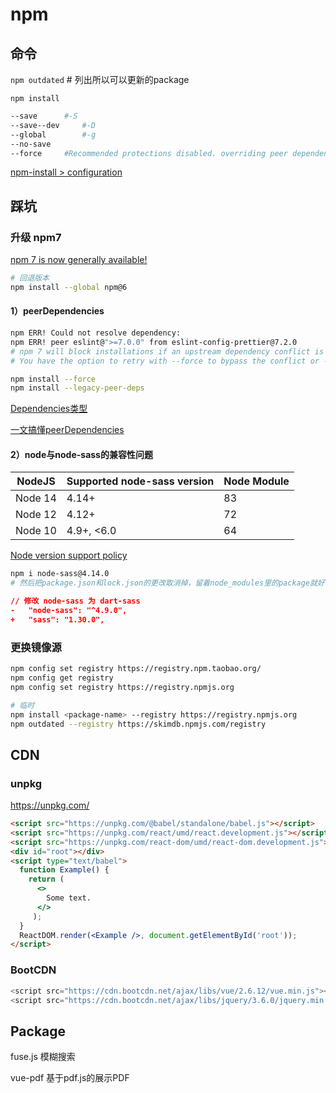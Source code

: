 # npm

## 命令

`npm outdated`	# 列出所以可以更新的package

`npm install`

```sh
--save		#-S
--save--dev		#-D
--global		#-g
--no-save
--force 	#Recommended protections disabled. overriding peer dependency
```

[npm-install > configuration](https://docs.npmjs.com/cli/v7/commands/npm-install#configuration)

## 踩坑

### 升级 npm7

[npm 7 is now generally available!](https://github.blog/2021-02-02-npm-7-is-now-generally-available/)

```sh
# 回退版本
npm install --global npm@6
```



#### 1）peerDependencies

```sh
npm ERR! Could not resolve dependency:
npm ERR! peer eslint@">=7.0.0" from eslint-config-prettier@7.2.0
# npm 7 will block installations if an upstream dependency conflict is present that cannot be automatically resolved.
# You have the option to retry with --force to bypass the conflict or --legacy-peer-deps command to ignore peer dependencies entirely (this behavior is similar to versions 4-6).
```

```sh
npm install --force
npm install --legacy-peer-deps
```

[Dependencies类型](https://yarn.bootcss.com/docs/dependency-types/)

[一文搞懂peerDependencies](https://juejin.cn/post/6844904134248759309)



#### 2）node与node-sass的兼容性问题

| NodeJS  | Supported node-sass version | Node Module |
| ------- | --------------------------- | ----------- |
| Node 14 | 4.14+                       | 83          |
| Node 12 | 4.12+                       | 72          |
| Node 10 | 4.9+, <6.0                  | 64          |

[Node version support policy](https://github.com/sass/node-sass#node-version-support-policy)

```sh
npm i node-sass@4.14.0
# 然后把package.json和lock.json的更改取消掉，留着node_modules里的package就好
```

```json
// 修改 node-sass 为 dart-sass
-	"node-sass": "^4.9.0",
+	"sass": "1.30.0",
```



### 更换镜像源

```sh
npm config set registry https://registry.npm.taobao.org/
npm config get registry
npm config set registry https://registry.npmjs.org

# 临时
npm install <package-name> --registry https://registry.npmjs.org
npm outdated --registry https://skimdb.npmjs.com/registry
```



## CDN

### unpkg

<https://unpkg.com/>

```html
<script src="https://unpkg.com/@babel/standalone/babel.js"></script>
<script src="https://unpkg.com/react/umd/react.development.js"></script>
<script src="https://unpkg.com/react-dom/umd/react-dom.development.js"></script>
<div id="root"></div>
<script type="text/babel">
  function Example() {
    return (
      <>
        Some text.
      </>
     );
  }
  ReactDOM.render(<Example />, document.getElementById('root'));
</script>
```

### BootCDN

```js
<script src="https://cdn.bootcdn.net/ajax/libs/vue/2.6.12/vue.min.js"></script>
<script src="https://cdn.bootcdn.net/ajax/libs/jquery/3.6.0/jquery.min.js"></script>
```



## Package

fuse.js 模糊搜索

vue-pdf 基于pdf.js的展示PDF

